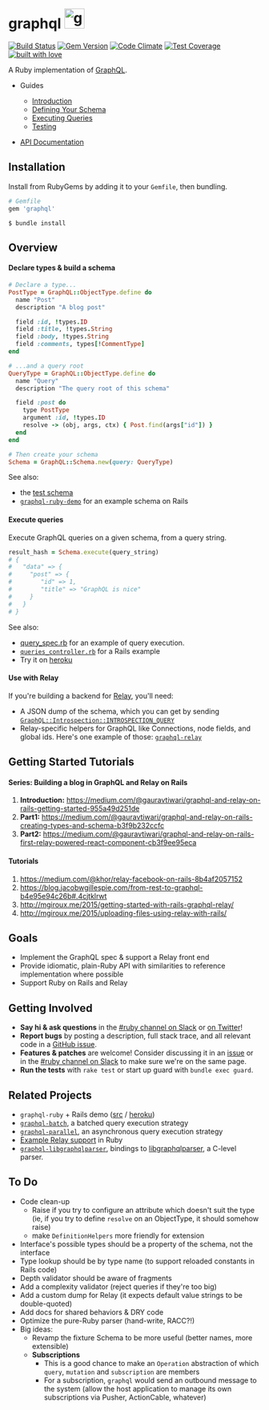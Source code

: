 # graphql <img src="https://cloud.githubusercontent.com/assets/2231765/9094460/cb43861e-3b66-11e5-9fbf-71066ff3ab13.png" height=40 alt="graphql-ruby"/>

[![Build Status](https://travis-ci.org/rmosolgo/graphql-ruby.svg?branch=master)](https://travis-ci.org/rmosolgo/graphql-ruby)
[![Gem Version](https://badge.fury.io/rb/graphql.svg)](https://rubygems.org/gems/graphql)
[![Code Climate](https://codeclimate.com/github/rmosolgo/graphql-ruby/badges/gpa.svg)](https://codeclimate.com/github/rmosolgo/graphql-ruby)
[![Test Coverage](https://codeclimate.com/github/rmosolgo/graphql-ruby/badges/coverage.svg)](https://codeclimate.com/github/rmosolgo/graphql-ruby)
[![built with love](https://cloud.githubusercontent.com/assets/2231765/6766607/d07992c6-cfc9-11e4-813f-d9240714dd50.png)](http://rmosolgo.github.io/react-badges/)

A Ruby implementation of [GraphQL](http://graphql.org/).

 - Guides
     - [Introduction](http://www.rubydoc.info/github/rmosolgo/graphql-ruby/file/guides/introduction.md)
     - [Defining Your Schema](http://www.rubydoc.info/github/rmosolgo/graphql-ruby/file/guides/defining_your_schema.md)
     - [Executing Queries](http://www.rubydoc.info/github/rmosolgo/graphql-ruby/file/guides/executing_queries.md)
     - [Testing](http://www.rubydoc.info/github/rmosolgo/graphql-ruby/file/guides/testing.md)

 - [API Documentation](http://www.rubydoc.info/github/rmosolgo/graphql-ruby)

## Installation

Install from RubyGems by adding it to your `Gemfile`, then bundling.

```ruby
# Gemfile
gem 'graphql'
```

```
$ bundle install
```

## Overview

#### Declare types & build a schema

```ruby
# Declare a type...
PostType = GraphQL::ObjectType.define do
  name "Post"
  description "A blog post"

  field :id, !types.ID
  field :title, !types.String
  field :body, !types.String
  field :comments, types[!CommentType]
end

# ...and a query root
QueryType = GraphQL::ObjectType.define do
  name "Query"
  description "The query root of this schema"

  field :post do
    type PostType
    argument :id, !types.ID
    resolve -> (obj, args, ctx) { Post.find(args["id"]) }
  end
end

# Then create your schema
Schema = GraphQL::Schema.new(query: QueryType)
```

See also:
  - the [test schema](https://github.com/rmosolgo/graphql-ruby/blob/master/spec/support/dairy_app.rb)
  - [`graphql-ruby-demo`](https://github.com/rmosolgo/graphql-ruby-demo) for an example schema on Rails

#### Execute queries

Execute GraphQL queries on a given schema, from a query string.

```ruby
result_hash = Schema.execute(query_string)
# {
#   "data" => {
#     "post" => {
#        "id" => 1,
#        "title" => "GraphQL is nice"
#     }
#   }
# }
```

See also:
  - [query_spec.rb](https://github.com/rmosolgo/graphql-ruby/blob/master/spec/graphql/query_spec.rb) for an example of query execution.
  -  [`queries_controller.rb`](https://github.com/rmosolgo/graphql-ruby-demo/blob/master/app/controllers/queries_controller.rb) for a Rails example
  - Try it on [heroku](http://graphql-ruby-demo.herokuapp.com)

#### Use with Relay

If you're building a backend for [Relay](http://facebook.github.io/relay/), you'll need:

- A JSON dump of the schema, which you can get by sending [`GraphQL::Introspection::INTROSPECTION_QUERY`](https://github.com/rmosolgo/graphql-ruby/blob/master/lib/graphql/introspection/introspection_query.rb)
- Relay-specific helpers for GraphQL like Connections, node fields, and global ids. Here's one example of those: [`graphql-relay`](https://github.com/rmosolgo/graphql-relay-ruby)

## Getting Started Tutorials

#### Series: Building a blog in GraphQL and Relay on Rails
1. **Introduction:** https://medium.com/@gauravtiwari/graphql-and-relay-on-rails-getting-started-955a49d251de
2. **Part1:** https://medium.com/@gauravtiwari/graphql-and-relay-on-rails-creating-types-and-schema-b3f9b232ccfc
3. **Part2:**
https://medium.com/@gauravtiwari/graphql-and-relay-on-rails-first-relay-powered-react-component-cb3f9ee95eca

#### Tutorials

1. https://medium.com/@khor/relay-facebook-on-rails-8b4af2057152
2. https://blog.jacobwgillespie.com/from-rest-to-graphql-b4e95e94c26b#.4cjtklrwt
3. http://mgiroux.me/2015/getting-started-with-rails-graphql-relay/
4. http://mgiroux.me/2015/uploading-files-using-relay-with-rails/

## Goals

- Implement the GraphQL spec & support a Relay front end
- Provide idiomatic, plain-Ruby API with similarities to reference implementation where possible
- Support Ruby on Rails and Relay

## Getting Involved

- __Say hi & ask questions__ in the [#ruby channel on Slack](https://graphql-slack.herokuapp.com/) or [on Twitter](https://twitter.com/rmosolgo)!
- __Report bugs__ by posting a description, full stack trace, and all relevant code in a  [GitHub issue](https://github.com/rmosolgo/graphql-ruby/issues).
- __Features & patches__ are welcome! Consider discussing it in an [issue](https://github.com/rmosolgo/graphql-ruby/issues) or in the [#ruby channel on Slack](https://graphql-slack.herokuapp.com/) to make sure we're on the same page.
- __Run the tests__ with `rake test` or start up guard with `bundle exec guard`.

## Related Projects

- `graphql-ruby` + Rails demo ([src](https://github.com/rmosolgo/graphql-ruby-demo) / [heroku](http://graphql-ruby-demo.herokuapp.com))
- [`graphql-batch`](https://github.com/shopify/graphql-batch), a batched query execution strategy
- [`graphql-parallel`](https://github.com/rmosolgo/graphql-parallel), an asynchronous query execution strategy
- [Example Relay support](https://github.com/rmosolgo/graphql-relay-ruby) in Ruby
- [`graphql-libgraphqlparser`](https://github.com/rmosolgo/graphql-libgraphqlparser), bindings to [libgraphqlparser](https://github.com/graphql/libgraphqlparser), a C-level parser.

## To Do

- Code clean-up
  - Raise if you try to configure an attribute which doesn't suit the type (ie, if you try to define `resolve` on an ObjectType, it should somehow raise)
  - make `DefinitionHelpers` more friendly for extension
- Interface's possible types should be a property of the schema, not the interface
- Type lookup should be by type name (to support reloaded constants in Rails code)
- Depth validator should be aware of fragments
- Add a complexity validator (reject queries if they're too big)
- Add a custom dump for Relay (it expects default value strings to be double-quoted)
- Add docs for shared behaviors & DRY code
- Optimize the pure-Ruby parser (hand-write, RACC?!)
- Big ideas:
  - Revamp the fixture Schema to be more useful (better names, more extensible)
  - __Subscriptions__
    - This is a good chance to make an `Operation` abstraction of which `query`, `mutation` and `subscription` are members
    - For a subscription, `graphql` would send an outbound message to the system (allow the host application to manage its own subscriptions via Pusher, ActionCable, whatever)
